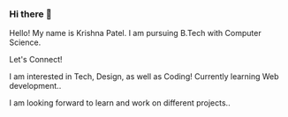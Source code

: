 ### Hi there 👋

<!--
**krishnapatel18/krishnapatel18** is a ✨ _special_ ✨ repository because its `README.md` (this file) appears on your GitHub profile.

Here are some ideas to get you started:

- 🔭 I’m currently working on ...
- 🌱 I’m currently learning ...
- 👯 I’m looking to collaborate on ...
- 🤔 I’m looking for help with ...
- 💬 Ask me about ...
- 📫 How to reach me: ...
- 😄 Pronouns: She/ Her
- ⚡ Fun fact: ...

- Skills: 
- Tools: 
-->

Hello! My name is Krishna Patel. I am pursuing B.Tech with Computer Science. 

Let's Connect! 

I am interested in Tech, Design, as well as Coding! Currently learning Web development..  

I am looking forward to learn and work on different projects..
